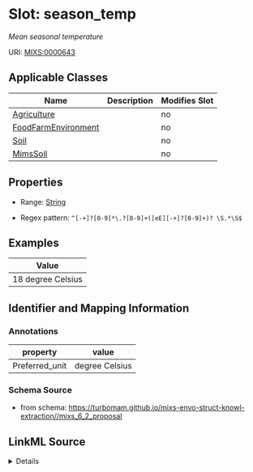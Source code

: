 # Slot: season_temp


_Mean seasonal temperature_



URI: [MIXS:0000643](https://w3id.org/mixs/0000643)



<!-- no inheritance hierarchy -->




## Applicable Classes

| Name | Description | Modifies Slot |
| --- | --- | --- |
[Agriculture](Agriculture.md) |  |  no  |
[FoodFarmEnvironment](FoodFarmEnvironment.md) |  |  no  |
[Soil](Soil.md) |  |  no  |
[MimsSoil](MimsSoil.md) |  |  no  |







## Properties

* Range: [String](String.md)

* Regex pattern: `^[-+]?[0-9]*\.?[0-9]+([eE][-+]?[0-9]+)? \S.*\S$`






## Examples

| Value |
| --- |
| 18 degree Celsius |

## Identifier and Mapping Information





### Annotations

| property | value |
| --- | --- |
| Preferred_unit | degree Celsius |



### Schema Source


* from schema: https://turbomam.github.io/mixs-envo-struct-knowl-extraction//mixs_6_2_proposal




## LinkML Source

<details>
```yaml
name: season_temp
annotations:
  Preferred_unit:
    tag: Preferred_unit
    value: degree Celsius
description: Mean seasonal temperature
title: mean seasonal temperature
notes:
- mean
- season
- temperature
examples:
- value: 18 degree Celsius
from_schema: https://turbomam.github.io/mixs-envo-struct-knowl-extraction//mixs_6_2_proposal
rank: 1000
slot_uri: MIXS:0000643
multivalued: false
alias: season_temp
domain_of:
- Agriculture
- FoodFarmEnvironment
- Soil
range: string
required: false
recommended: false
pattern: ^[-+]?[0-9]*\.?[0-9]+([eE][-+]?[0-9]+)? \S.*\S$

```
</details>